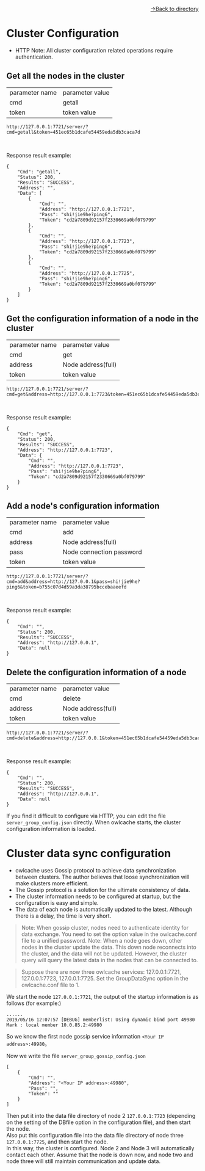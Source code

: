 [<p align="right">->Back to directory</p>](0.directory.md)

# Cluster Configuration
* HTTP
Note: All cluster configuration related operations require authentication.

## Get all the nodes in the cluster

<table>
    <tr>
        <td>parameter name</td>
        <td>parameter value</td>
    </tr>
    <tr>
        <td>cmd</td>
        <td>getall</td>
    </tr>
    <tr>
        <td>token</td>
        <td>token value</td>
    </tr> 
</table> 
 
~~~shell
http://127.0.0.1:7721/server/?cmd=getall&token=451ec65b1dcafe54459eda5db3caca7d
~~~
<br>

Response result example:
~~~shell
{
    "Cmd": "getall",
    "Status": 200,
    "Results": "SUCCESS",
    "Address": "",
    "Data": [
        {
            "Cmd": "",
            "Address": "http://127.0.0.1:7721",
            "Pass": "shi!jie9he?ping6",
            "Token": "cd2a7809d92157f2330669a0bf079799"
        },
        {
            "Cmd": "",
            "Address": "http://127.0.0.1:7723",
            "Pass": "shi!jie9he?ping6",
            "Token": "cd2a7809d92157f2330669a0bf079799"
        },
        {
            "Cmd": "",
            "Address": "http://127.0.0.1:7725",
            "Pass": "shi!jie9he?ping6",
            "Token": "cd2a7809d92157f2330669a0bf079799"
        }
    ]
}
~~~


## Get the configuration information of a node in the cluster

<table>
    <tr>
        <td>parameter name</td>
        <td>parameter value</td>
    </tr>
    <tr>
        <td>cmd</td>
        <td>get</td>
    </tr>
    <tr>
        <td>address</td>
        <td>Node address(full)</td>
    </tr> 
    <tr>
        <td>token</td>
        <td>token value</td>
    </tr> 
</table> 
 
~~~shell
http://127.0.0.1:7721/server/?cmd=get&address=http://127.0.0.1:7723&token=451ec65b1dcafe54459eda5db3caca7d
~~~
<br>

Response result example:
~~~shell
{
    "Cmd": "get",
    "Status": 200,
    "Results": "SUCCESS",
    "Address": "http://127.0.0.1:7723",
    "Data": {
        "Cmd": "",
        "Address": "http://127.0.0.1:7723",
        "Pass": "shi!jie9he?ping6",
        "Token": "cd2a7809d92157f2330669a0bf079799"
    }
}
~~~  

## Add a node's configuration information

<table>
    <tr>
        <td>parameter name</td>
        <td>parameter value</td>
    </tr>
    <tr>
        <td>cmd</td>
        <td>add</td>
    </tr>
    <tr>
        <td>address</td>
        <td>Node address(full)</td>
    </tr> 
    <tr>
        <td>pass</td>
        <td>Node connection password</td>
    </tr> 
    <tr>
        <td>token</td>
        <td>token value</td>
    </tr> 
</table> 
 
~~~shell
http://127.0.0.1:7721/server/?cmd=add&address=http://127.0.0.1&pass=shi!jie9he?ping6&token=b755c07d4d59a3da38795bccebaaeefd
~~~
<br>

Response result example:
~~~shell
{
    "Cmd": "",
    "Status": 200,
    "Results": "SUCCESS",
    "Address": "http://127.0.0.1",
    "Data": null
}
~~~

## Delete the configuration information of a node  

<table>
    <tr>
        <td>parameter name</td>
        <td>parameter value</td>
    </tr>
    <tr>
        <td>cmd</td>
        <td>delete</td>
    </tr>
    <tr>
        <td>address</td>
        <td>Node address(full)</td>
    </tr> 
    <tr>
        <td>token</td>
        <td>token value</td>
    </tr> 
</table> 
 
~~~shell
http://127.0.0.1:7721/server/?cmd=delete&address=http://127.0.0.1&token=451ec65b1dcafe54459eda5db3caca7d
~~~
<br>

Response result example:
~~~shell
{
    "Cmd": "",
    "Status": 200,
    "Results": "SUCCESS",
    "Address": "http://127.0.0.1",
    "Data": null
}
~~~
If you find it difficult to configure via HTTP, you can edit the file `server_group_config.json` directly. When owlcache starts, the cluster configuration information is loaded.

# Cluster data sync configuration   
* owlcache uses Gossip protocol to achieve data synchronization between clusters. The author believes that loose synchronization will make clusters more efficient.
* The Gossip protocol is a solution for the ultimate consistency of data.
* The cluster information needs to be configured at startup, but the configuration is easy and simple.
* The data of each node is automatically updated to the latest. Although there is a delay, the time is very short.        

>Note: When gossip cluster, nodes need to authenticate identity for data exchange. You need to set the <GossipDataSyncAuthKey> option value in the owlcache.conf file to a unified password.
>Note: When a node goes down, other nodes in the cluster update the data. This down node reconnects into the cluster, and the data will not be updated. However, the cluster query will query the latest data in the nodes that can be connected to.  

>Suppose there are now three owlcache services: 127.0.0.1:7721, 127.0.0.1:7723, 127.0.0.1:7725. Set the GroupDataSync option in the owlcache.conf file to 1.

We start the node `127.0.0.1:7721`, the output of the startup information is as follows (for example:)
~~~shell
......
2019/05/16 12:07:57 [DEBUG] memberlist: Using dynamic bind port 49980
Mark : local member 10.0.85.2:49980
~~~  
So we know the first node gossip service information `<Your IP address>:49980`。  

Now we write the file `server_group_gossip_config.json`
~~~shell
[
	{
		"Cmd": "",
		"Address": "<Your IP address>:49980",
		"Pass": "",
		"Token": ""
	}
]
~~~  
Then put it into the data file directory of node 2 `127.0.0.1:7723` (depending on the setting of the DBfile option in the configuration file), and then start the node.  
Also put this configuration file into the data file directory of node three `127.0.0.1:7725`, and then start the node.  
In this way, the cluster is configured. Node 2 and Node 3 will automatically contact each other. Assume that the node is down now, and node two and node three will still maintain communication and update data.   
